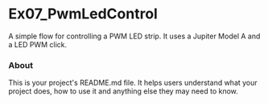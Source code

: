 Ex07_PwmLedControl
==================

A simple flow for controlling a PWM LED strip. It uses a Jupiter Model A and a LED PWM click.

### About

This is your project's README.md file. It helps users understand what your
project does, how to use it and anything else they may need to know.